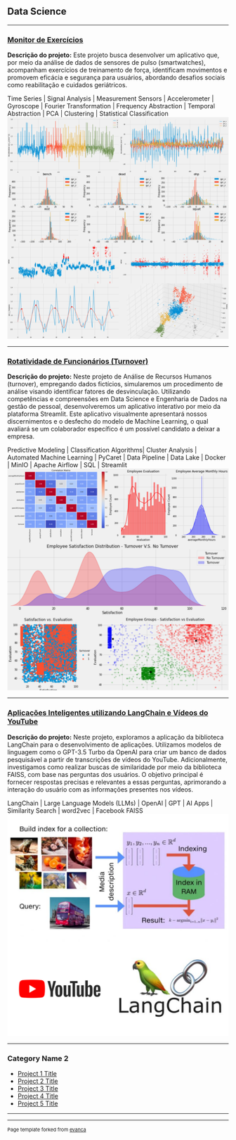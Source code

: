 ## **Data Science**
---

### [Monitor de Exercícios](https://github.com/andre-balbi/monitor-exercicios)
**Descrição do projeto:** Este projeto busca desenvolver um aplicativo que, por meio da análise de dados de sensores de pulso (smartwatches), acompanham exercícios de treinamento de força, identificam movimentos e promovem eficácia e segurança para usuários, abordando desafios sociais como reabilitação e cuidados geriátricos.

Time Series | Signal Analysis | Measurement Sensors | Accelerometer | Gyroscope | Fourier Transformation | Frequency Abstraction | Temporal Abstraction | PCA | Clustering | Statistical Classification
[<img src="images/fitness-tracker.png?raw=true"/>](https://github.com/andre-balbi/monitor-exercicios)


---
### [Rotatividade de Funcionários (Turnover)](https://github.com/andre-balbi/rotatividade-funcionarios)
**Descrição do projeto:** Neste projeto de Análise de Recursos Humanos (turnover), empregando dados fictícios, simularemos um procedimento de análise visando identificar fatores de desvinculação. Utilizando competências e compreensões em Data Science e Engenharia de Dados na gestão de pessoal, desenvolveremos um aplicativo interativo por meio da plataforma Streamlit. Este aplicativo visualmente apresentará nossos discernimentos e o desfecho do modelo de Machine Learning, o qual avaliará se um colaborador específico é um possível candidato a deixar a empresa.

Predictive Modeling | Classification Algorithms| Cluster Analysis | Automated Machine Learning | PyCaret | Data Pipeline | Data Lake | Docker | MinIO | Apache Airflow | SQL | Streamlit 
[<img src="images/rot_func.jpg?raw=true"/>](https://github.com/andre-balbi/rotatividade-funcionarios)

---

### [Aplicações Inteligentes utilizando LangChain e Vídeos do YouTube](https://github.com/andre-balbi/yt-langchain)

**Descrição do projeto:** Neste projeto, exploramos a aplicação da biblioteca LangChain para o desenvolvimento de aplicações. Utilizamos modelos de linguagem como o GPT-3.5 Turbo da OpenAI para criar um banco de dados pesquisável a partir de transcrições de vídeos do YouTube. Adicionalmente, investigamos como realizar buscas de similaridade por meio da biblioteca FAISS, com base nas perguntas dos usuários. O objetivo principal é fornecer respostas precisas e relevantes a essas perguntas, aprimorando a interação do usuário com as informações presentes nos vídeos.

LangChain | Large Language Models (LLMs) | OpenAI | GPT | AI Apps | Similarity Search | word2vec | Facebook FAISS
[<img src="images/yt_langchain.png?raw=true"/>](https://github.com/andre-balbi/yt-langchain)

---

### Category Name 2

- [Project 1 Title](http://example.com/)
- [Project 2 Title](http://example.com/)
- [Project 3 Title](http://example.com/)
- [Project 4 Title](http://example.com/)
- [Project 5 Title](http://example.com/)

---




---
<p style="font-size:11px">Page template forked from <a href="https://github.com/evanca/quick-portfolio">evanca</a></p>
<!-- Remove above link if you don't want to attibute -->
